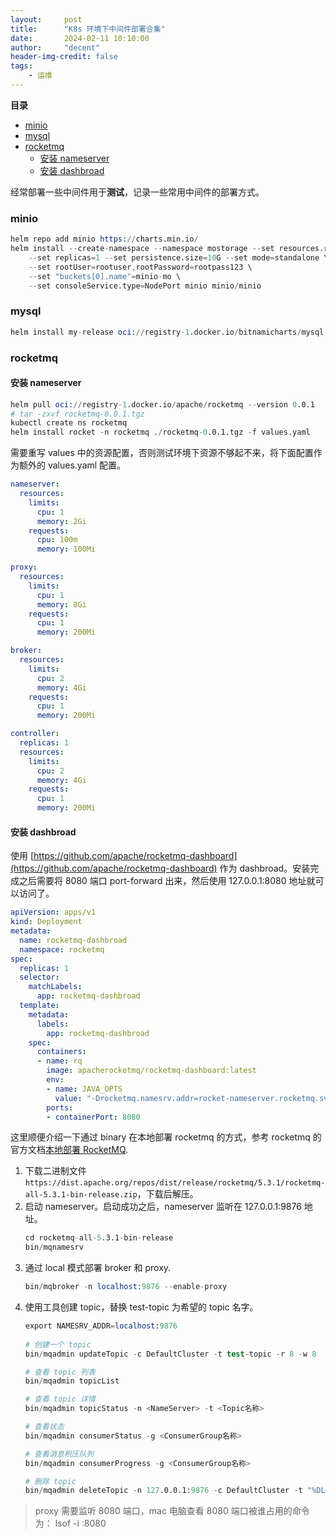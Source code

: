 ```yaml
---
layout:     post
title:      "K8s 环境下中间件部署合集"
date:       2024-02-11 10:10:00
author:     "decent"
header-img-credit: false
tags:
    - 运维
---
```


**目录**
- [minio](#minio)
- [mysql](#mysql)
- [rocketmq](#rocketmq)
  - [安装 nameserver](#安装-nameserver)
  - [安装 dashbroad](#安装-dashbroad)


经常部署一些中间件用于**测试**，记录一些常用中间件的部署方式。

### minio
```s
helm repo add minio https://charts.min.io/
helm install --create-namespace --namespace mostorage --set resources.requests.memory=512Mi \
	--set replicas=1 --set persistence.size=10G --set mode=standalone \
	--set rootUser=rootuser,rootPassword=rootpass123 \
	--set "buckets[0].name"=minio-mo \
	--set consoleService.type=NodePort minio minio/minio
```

### mysql
```s
helm install my-release oci://registry-1.docker.io/bitnamicharts/mysql
```

### rocketmq

#### 安装 nameserver
```s
helm pull oci://registry-1.docker.io/apache/rocketmq --version 0.0.1
# tar -zxvf rocketmq-0.0.1.tgz
kubectl create ns rocketmq
helm install rocket -n rocketmq ./rocketmq-0.0.1.tgz -f values.yaml
```
需要重写 values 中的资源配置，否则测试环境下资源不够起不来，将下面配置作为额外的 values.yaml 配置。
```yml
nameserver:
  resources:
    limits:
      cpu: 1
      memory: 2Gi
    requests:
      cpu: 100m
      memory: 100Mi

proxy:
  resources:
    limits:
      cpu: 1
      memory: 8Gi
    requests:
      cpu: 1
      memory: 200Mi

broker:
  resources:
    limits:
      cpu: 2
      memory: 4Gi
    requests:
      cpu: 1
      memory: 200Mi

controller:
  replicas: 1
  resources:
    limits: 
      cpu: 2
      memory: 4Gi
    requests:
      cpu: 1
      memory: 200Mi
```

#### 安装 dashbroad
使用 [https://github.com/apache/rocketmq-dashboard](https://github.com/apache/rocketmq-dashboard) 作为 dashbroad。安装完成之后需要将 8080 端口 port-forward 出来，然后使用 127.0.0.1:8080 地址就可以访问了。
```yaml
apiVersion: apps/v1
kind: Deployment
metadata:
  name: rocketmq-dashbroad
  namespace: rocketmq
spec:
  replicas: 1
  selector:
    matchLabels:
      app: rocketmq-dashbroad
  template:
    metadata:
      labels:
        app: rocketmq-dashbroad
    spec:
      containers:
      - name: rq
        image: apacherocketmq/rocketmq-dashboard:latest
        env:
        - name: JAVA_OPTS
          value: "-Drocketmq.namesrv.addr=rocket-nameserver.rocketmq.svc:9876"
        ports:
        - containerPort: 8080
```

这里顺便介绍一下通过 binary 在本地部署 rocketmq 的方式，参考 rocketmq 的官方文档[本地部署 RocketMQ](https://rocketmq.apache.org/zh/docs/quickStart/01quickstart).

1. 下载二进制文件 `https://dist.apache.org/repos/dist/release/rocketmq/5.3.1/rocketmq-all-5.3.1-bin-release.zip`，下载后解压。
2. 启动 nameserver。启动成功之后，nameserver 监听在 127.0.0.1:9876 地址。
   ```s
   cd rocketmq-all-5.3.1-bin-release
   bin/mqnamesrv
   ```
3. 通过 local 模式部署 broker 和 proxy.
   ```s
   bin/mqbroker -n localhost:9876 --enable-proxy
   ```
4. 使用工具创建 topic，替换 test-topic 为希望的 topic 名字。
   ```s
   export NAMESRV_ADDR=localhost:9876
  
   # 创建一个 topic
   bin/mqadmin updateTopic -c DefaultCluster -t test-topic -r 8 -w 8

   # 查看 topic 列表
   bin/mqadmin topicList

   # 查看 topic 详情
   bin/mqadmin topicStatus -n <NameServer> -t <Topic名称>

   # 查看状态
   bin/mqadmin consumerStatus -g <ConsumerGroup名称> 

   # 查看消息积压队列
   bin/mqadmin consumerProgress -g <ConsumerGroup名称> 

   # 删除 topic
   bin/mqadmin deleteTopic -n 127.0.0.1:9876 -c DefaultCluster -t "%DLQ%YourGroup"
   ```


> proxy 需要监听 8080 端口，mac 电脑查看 8080 端口被谁占用的命令为： lsof -i :8080